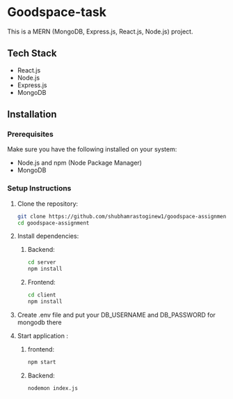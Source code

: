 # Goodspace-task

This is a MERN (MongoDB, Express.js, React.js, Node.js) project.

## Tech Stack

- React.js
- Node.js
- Express.js
- MongoDB

## Installation

### Prerequisites

Make sure you have the following installed on your system:

- Node.js and npm (Node Package Manager)
- MongoDB

### Setup Instructions

1. Clone the repository:

   ```bash
   git clone https://github.com/shubhamrastoginew1/goodspace-assignment.git
   cd goodspace-assignment
   ```

2. Install dependencies:

   1. Backend:

      ```bash
      cd server
      npm install
      ```

   2. Frontend:
      ```bash
      cd client
      npm install
      ```

3. Create .env file and put your DB_USERNAME and DB_PASSWORD for mongodb there
4. Start application :
   1. frontend:
      ```bash
      npm start
      ```
   2. Backend:
      ```bash
      nodemon index.js
      ```